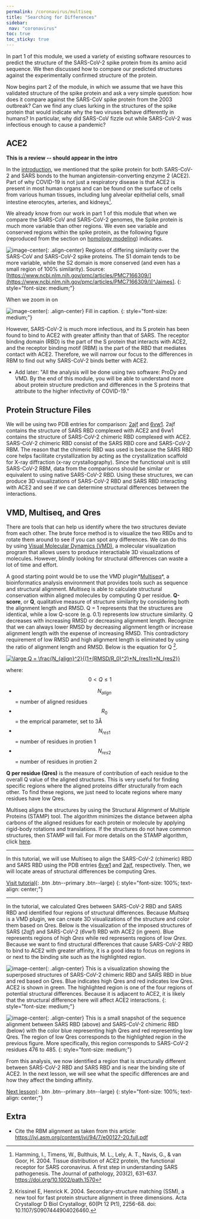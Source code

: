 ```yaml
---
permalink: /coronavirus/multiseq
title: "Searching for Differences"
sidebar:
 nav: "coronavirus"
toc: true
toc_sticky: true
---
```


In part 1 of this module, we used a variety of existing software resources to predict the structure of the SARS-CoV-2 spike protein from its amino acid sequence. We then discussed how to compare our predicted structures against the experimentally confirmed structure of the protein.

Now begins part 2 of the module, in which we assume that we have this validated structure of the spike protein and ask a very simple question: how does it compare against the SARS-CoV spike protein from the 2003 outbreak? Can we find any clues lurking in the structures of the spike protein that would indicate why the two viruses behave differently in humans? In particular, why did SARS-CoV fizzle out while SARS-CoV-2 was infectious enough to cause a pandemic?

## ACE2


**This is a review -- should appear in the intro**

In the [introduction](home), we mentioned that the spike protein for both SARS-CoV-2 and SARS bonds to the human angiotensin-converting enzyme 2 (ACE2). Part of why COVID-19 is not just a respiratory disease is that ACE2 is present in most human organs and can be found on the surface of cells from various human tissues, including lung alveolar epithelial cells, small intestine eterocytes, arteries, and kidneys[^Hamming].

We already know from our work in part 1 of this module that when we compare the SARS-CoV and SARS-CoV-2 genomes, the Spike protein is much more variable than other regions. We even see variable and conserved regions within the spike protein, as the following figure (reproduced from the section on [homology modeling](homology)) indicates.

![image-center](../assets/images/spike_protein_similarity.png){: .align-center}
Regions of differing similarity over the SARS-CoV and SARS-CoV-2 spike proteins. The S1 domain tends to be more variable, while the S2 domain is more conserved (and even has a small region of 100% similarity). Source: [https://www.ncbi.nlm.nih.gov/pmc/articles/PMC7166309/](https://www.ncbi.nlm.nih.gov/pmc/articles/PMC7166309/)[^Jaimes].
{: style="font-size: medium;"}

When we zoom in on

![image-center](../assets/images/RBM_alignment.png){: .align-center}
Fill in caption.
{: style="font-size: medium;"}

However, SARS-CoV-2 is much more infectious, and its S protein has been found to bind to ACE2 with greater affinity than that of SARS. The receptor binding domain (RBD) is the part of the S protein that interacts with ACE2, and the receptor binding motif (RBM) is the part of the RBD that mediates contact with ACE2. Therefore, we will narrow our focus to the differences in RBM to find out why SARS-CoV-2 binds better with ACE2.

* Add later: "All the analysis will be done using two software: ProDy and VMD. By the end of this module, you will be able to understand more about protein structure prediction and differences in the S proteins that attribute to the higher infectivity of COVID-19."

## Protein Structure Files
We will be using two PDB entries for comparison: <a href="https://www.rcsb.org/structure/2AJF" target="_blank">2ajf</a> and <a href="https://www.rcsb.org/structure/6vw1" target="_blank">6vw1</a>. 2ajf contains the structure of SARS RBD complexed with ACE2 and 6vw1 contains the structure of SARS-CoV-2 chimeric RBD complexed with ACE2. SARS-CoV-2 chimeric RBD consist of the SARS RBD core and SARS-CoV-2 RBM. The reason that the chimeric RBD was used is because the SARS RBD core helps facilitate crystallization by acting as the crystallization scaffold for X-ray diffraction (x-ray crystallography). Since the functional unit is still SARS-CoV-2 RBM, data from the comparisons should be similar or equivalent to using native SARS-CoV-2 RBD. Using these structures, we can produce 3D visualizations of SARS-CoV-2 RBD and SARS RBD interacting with ACE2 and see if we can determine structural differences between the interactions.

## VMD, Multiseq, and Qres
There are tools that can help us identify where the two structures deviate from each other. The brute force method is to visualize the two RBDs and to rotate them around to see if you can spot any differences. We can do this by using <a href="https://www.ks.uiuc.edu/Research/vmd/" target="_blank">Visual Molecular Dynamics (VMD)</a>, a molecular visualization program that allows users to produce interactiable 3D visualizations of molecules. However, blindly looking for structural differences can waste a lot of time and effort.

A good starting point would be to use the VMD plugin*<a href="https://www.ks.uiuc.edu/Research/vmd/plugins/multiseq/" target="_blank">Multiseq</a>*, a bioinformatics analysis environment that provides tools such as sequence and structural alignment. *Multiseq* is able to calculate structural conservation within aligned molecules by computing Q per residue. **Q-score**, or **Q**, qualitative measure of structure similarity by considering both the alignment length and RMSD. Q = 1 represents that the structures are identical, while a low Q-score (e.g. 0.1) represents low structure similarity. Q decreases with increasing RMSD or decreasing alignment length. Recognize that we can always lower RMSD by decreasing alignment length or increase alignment length with the expense of increasing RMSD. This contradictory requirement of low RMSD and high alignment length is eliminated by using the ratio of alignment length and RMSD. Below is the equation for Q [^Krissinel].

<a href="https://www.codecogs.com/eqnedit.php?latex=\inline&space;\large&space;Q&space;=&space;\frac{N_{align}^2}{(1&plus;(RMSD/R_0)^2)*N_{res1}*N_{res2}}" target="_blank"><img src="https://latex.codecogs.com/gif.latex?\inline&space;\large&space;Q&space;=&space;\frac{N_{align}^2}{(1&plus;(RMSD/R_0)^2)*N_{res1}*N_{res2}}" title="\large Q = \frac{N_{align}^2}{(1+(RMSD/R_0)^2)*N_{res1}*N_{res2}}" /></a>

where:  
$$0<Q\leq1$$
* $$N_{align}$$ = number of aligned residues
* $$R_0$$ = the emprical parameter, set to 3Å
* $$N_{res1}$$ = number of residues in protien 1
* $$N_{res2}$$ = number of residues in protien 2


**Q per residue (Qres)** is the measure of contribution of each residue to the overall Q value of the aligned structures. This is very useful for finding specific regions where the aligned proteins differ structurally from each other. To find these regions, we just need to locate regions where many residues have low Qres.

Multiseq aligns the structures by using the Structural Alignment of Multiple Proteins (STAMP) tool. The algorithm minimizes the distance between alpha carbons of the aligned residues for each protein or molecule by applying rigid-body rotations and translations. If the structures do not have common structures, then STAMP will fail. For more details on the STAMP algorithm, click <a href="http://www.compbio.dundee.ac.uk/manuals/stamp.4.4/stamp.pdf" target="_blank">here</a>.
<hr>

In this tutorial, we will use Multiseq to align the SARS-CoV-2 (chimeric) RBD and SARS RBD using the PDB entries <a href="https://www.rcsb.org/structure/6vw1" target="_blank">6vw1</a> and <a href="https://www.rcsb.org/structure/2AJF" target="_blank">2ajf</a>, respectively. Then, we will locate areas of structural differences be computing Qres.

[Visit tutorial](tutorial_multiseq){: .btn .btn--primary .btn--large}
{: style="font-size: 100%; text-align: center;"}

<hr>

In the tutorial, we calculated Qres between SARS-CoV-2 RBD and SARS RBD and identified four regions of structural differences. Because *Multseq* is a VMD plugin, we can create 3D visualizations of the structure and color them based on Qres. Below is the visualization of the imposed structures of SARS (*2ajf*) and SARS-CoV-2 (*6vw1*) RBD with ACE2 (in green). Blue represents regions of high *Qres* while red represents regions of low *Qres*. Because we want to find structural differences that cause SARS-CoV-2 RBD to bind to ACE2 with greater affinity, it is a good idea to focus on regions in or next to the binding site such as the highlighted region.


![image-center](../assets/images/QresVMD.png){: .align-center}
This is a visualization showing the superposed structures of SARS-CoV-2 chimeric RBD and SARS RBD in blue and red based on Qres. Blue indicates high Qres and red indicates low Qres. ACE2 is shown in green. The highlighted region is one of the four regions of potential structural differences. Because it is adjacent to ACE2, it is likely that the structural difference here will affect ACE2 interactions.
{: style="font-size: medium;"}

![image-center](../assets/images/QresResult.png){: .align-center}
This is a small snapshot of the sequence alignment between SARS RBD (above) and SARS-CoV-2 chimeric RBD (below) with the color blue representing high Qres and red representing low Qres. The region of low Qres corresponds to the highlighted region in the previous figure. More specifically, this region corresponds to SARS-CoV-2 residues 476 to 485.
{: style="font-size: medium;"}

From this analysis, we now identified a region that is structurally different between SARS-CoV-2 RBD and SARS RBD and is near the binding site of ACE2. In the next lesson, we will see what the specific differences are and how they affect the binding affinity.

[Next lesson](structural_diff){: .btn .btn--primary .btn--large}
{: style="font-size: 100%; text-align: center;"}

[^Hamming]: Hamming, I., Timens, W., Bulthuis, M. L., Lely, A. T., Navis, G., & van Goor, H. 2004. Tissue distribution of ACE2 protein, the functional receptor for SARS coronavirus. A first step in understanding SARS pathogenesis. The Journal of pathology, 203(2), 631–637. https://doi.org/10.1002/path.1570

[^Samavati]: Samavati, L., & Uhal, B. D. 2020. ACE2, Much More Than Just a Receptor for SARS-COV-2. Frontiers in cellular and infection microbiology, 10, 317. https://doi.org/10.3389/fcimb.2020.00317

[^Krissinel]: Krissinel E, Henrick K. 2004. Secondary-structure matching (SSM), a new tool for fast protein structure alignment in three dimensions. Acta Crystallogr D Biol Crystallogr, 60(Pt 12 Pt1), 2256-68. doi: 10.1107/S0907444904026460.

## Extra

* Cite the RBM alignment as taken from this article: https://jvi.asm.org/content/jvi/94/7/e00127-20.full.pdf
